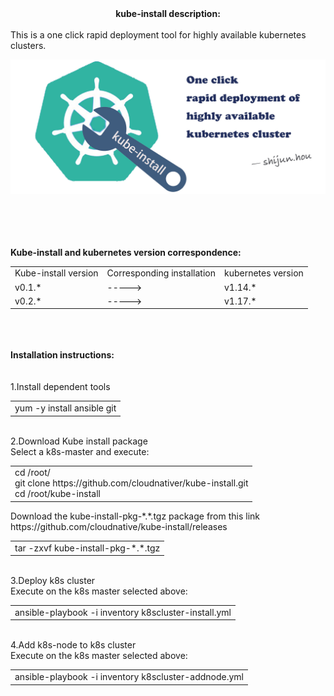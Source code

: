 <center><b>kube-install description:</b></center><br>
This is a one click rapid deployment tool for highly available kubernetes clusters.
<br>

![avatar](docs/images/kube-install-logo.jpg)

<br>
<br>
<br><br>
<b> Kube-install and kubernetes version correspondence: </b><br>
<table>
<tr><td>Kube-install version</td><td>Corresponding installation</td><td>kubernetes version</td>
<tr><td>v0.1.*</td><td>-----></td><td>v1.14.*</td>
<tr><td>v0.2.*</td><td>-----></td><td>v1.17.*</td>
</table>
<br>
<br>
<br>
<b>Installation instructions:</b><br>
<br>
<br>
1.Install dependent tools<br>
<table>
<tr><td>yum -y install ansible git</td>
</table>
<br>
2.Download Kube install package<br>
Select a k8s-master and execute:<br>
<table>
<tr><td>
cd /root/<br>
git clone https://github.com/cloudnativer/kube-install.git <br>
cd /root/kube-install <br>
 </td>
</table>
Download the kube-install-pkg-*.*.tgz package from this link https://github.com/cloudnative/kube-install/releases <br>
<table>
<tr><td>tar -zxvf kube-install-pkg-*.*.tgz</td>
</table>
<br>
3.Deploy k8s cluster<br>
Execute on the k8s master selected above:<br>
<table>
<tr><td>ansible-playbook -i inventory k8scluster-install.yml</td>
</table>
<br>
4.Add k8s-node to k8s cluster<br>
Execute on the k8s master selected above:<br>
<table>
<tr><td>ansible-playbook -i inventory k8scluster-addnode.yml</td>
</table>
<br>
<br>
<br>

